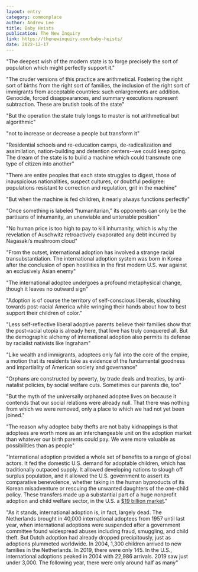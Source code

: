 ```yaml
---
layout: entry
category: commonplace
author: Andrew Lee
title: Baby Heists
publication: The New Inquiry
link: https://thenewinquiry.com/baby-heists/
date: 2022-12-17
---
```


"The deepest wish of the modern state is to forge precisely the sort of population which might perfectly support it."

"The cruder versions of this practice are arithmetical. Fostering the right sort of births from the right sort of families, the inclusion of the right sort of immigrants from acceptable countries: such enlargements are addition. Genocide, forced disappearances, and summary executions represent subtraction. These are brutish tools of the state"

"But the operation the state truly longs to master is not arithmetical but algorithmic"

"not to increase or decrease a people but transform it"

"Residential schools and re-education camps, de-radicalization and assimilation, nation-building and detention centers--we could keep going. The dream of the state is to build a machine which could transmute one type of citizen into another"

"There are entire peoples that each state struggles to digest, those of inauspicious nationalities, suspect cultures, or doubtful pedigree: populations resistant to correction and regulation, grit in the machine"

"But when the machine is fed children, it nearly always functions perfectly"

"Once something is labeled “humanitarian,” its opponents can only be the partisans of inhumanity, an unenviable and untenable position"

"No human price is too high to pay to kill inhumanity, which is why the revelation of Auschwitz retroactively evaporated any debt incurred by Nagasaki’s mushroom cloud"

"From the outset, international adoption has involved a strange racial transubstantiation. The international adoption system was born in Korea after the conclusion of open hostilities in the first modern U.S. war against an exclusively Asian enemy"

"The international adoptee undergoes a profound metaphysical change, though it leaves no outward sign"

"Adoption is of course the territory of self-conscious liberals, slouching towards post-racial America while wringing their hands about how to best support their children of color."

"Less self-reflective liberal adoptive parents believe their families show that the post-racial utopia is already here, that love has truly conquered all. But the demographic alchemy of international adoption also permits its defense by racialist nativists like Ingraham"

"Like wealth and immigrants, adoptees only fall into the core of the empire, a motion that its residents take as evidence of the fundamental goodness and impartiality of American society and governance"

"Orphans are constructed by poverty, by trade deals and treaties, by anti-natalist policies, by social welfare cuts. Sometimes our parents die, too"

"But the myth of the universally orphaned adoptee lives on because it contends that our social relations were already null. That there was nothing from which we were removed, only a place to which we had not yet been joined."

"The reason why adoptee baby thefts are not baby kidnappings is that adoptees are worth more as an interchangeable unit on the adoption market than whatever our birth parents could pay. We were more valuable as possibilities than as people"

"International adoption provided a whole set of benefits to a range of global actors. It fed the domestic U.S. demand for adoptable children, which has traditionally outpaced supply. It allowed developing nations to slough off surplus population, and it allowed the U.S. government to assert its comparative benevolence, whether taking in the human byproducts of its Korean misadventure or rescuing the unwanted daughters of the one-child policy. These transfers made up a substantial part of a huge nonprofit adoption and child welfare sector, in the U.S. a [$19 billion market](https://www.ibisworld.com/united-states/market-research-reports/adoption-child-welfare-services-industry/)."

"As it stands, international adoption is, in fact, largely dead. The Netherlands brought in 40,000 international adoptees from 1957 until last year, when international adoptions were suspended after a government committee found widespread abuses including fraud, smuggling, and child theft. But Dutch adoption had already dropped precipitously, just as adoptions plummeted worldwide. In 2004, 1,300 children arrived to new families in the Netherlands. In 2019, there were only 145. In the U.S., international adoptions peaked in 2004 with 22,986 arrivals. 2019 saw just under 3,000. The following year, there were only around half as many"
